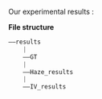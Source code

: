 Our experimental results : []()



**File structure**

```python
——results
	|
	——GT
	|
	——Haze_results
	|
	——IV_results
```



